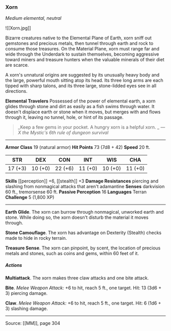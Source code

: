 ### Xorn
_Medium elemental, neutral_

![[Xorn.jpg]]

Bizarre creatures native to the Elemental Plane of Earth, xorn sniff out gemstones and precious metals, then tunnel through earth and rock to consume those treasures. On the Material Plane, xorn must range far and wide through the Underdark to sustain themselves, becoming aggressive toward miners and treasure hunters when the valuable minerals of their diet are scarce.

A xorn's unnatural origins are suggested by its unusually heavy body and the large, powerful mouth sitting atop its head. Its three long arms are each tipped with sharp talons, and its three large, stone-lidded eyes see in all directions.

**Elemental Travelers** Possessed of the power of elemental earth, a xorn glides through stone and dirt as easily as a fish swims through water. It doesn't displace earth or stone when it moves, but merges with and flows through it, leaving no tunnel, hole, or hint of its passage.



> _Keep a few gems in your pocket. A hungry xorn is a helpful xorn.
_
> _—X the Mystic's 6th rule of dungeon survival_





---

**Armor Class** 19 (natural armor)
**Hit Points** 73 (7d8 + 42)
**Speed** 20 ft.

| STR     | DEX     | CON     | INT     | WIS     | CHA     |
|---------|---------|---------|---------|---------|---------|
| 17 (+3) | 10 (+0) | 22 (+6) | 11 (+0) | 10 (+0) | 11 (+0) |

**Skills** [[perception]] +6, [[stealth]] +3
**Damage Resistances** piercing and slashing from nonmagical attacks that aren't adamantine
**Senses** darkvision 60 ft., tremorsense 60 ft.
**Passive Perception** 16
**Languages** Terran
**Challenge** 5 (1,800 XP)

---

**Earth Glide**. The xorn can burrow through nonmagical, unworked earth and stone. While doing so, the xorn doesn't disturb the material it moves through.

**Stone Camouflage**. The xorn has advantage on Dexterity (Stealth) checks made to hide in rocky terrain.

**Treasure Sense**. The xorn can pinpoint, by scent, the location of precious metals and stones, such as coins and gems, within 60 feet of it.

##### Actions
**Multiattack**. The xorn makes three claw attacks and one bite attack.

**Bite**. _Melee Weapon Attack:_ +6 to hit, reach 5 ft., one target. Hit: 13 (3d6 + 3) piercing damage.

**Claw**. _Melee Weapon Attack:_ +6 to hit, reach 5 ft., one target. Hit: 6 (1d6 + 3) slashing damage.


---

Source: [[MM]], page 304